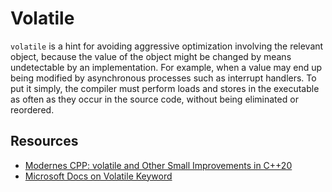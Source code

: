 # Volatile
`volatile` is a hint for avoiding aggressive optimization involving the relevant object, because the value of the object might be changed by means undetectable by an implementation. For example, when a value may end up being modified by asynchronous processes such as interrupt handlers. To put it simply, the compiler must perform loads and stores in the executable as often as they occur in the source code, without being eliminated or reordered.

## Resources
- [Modernes CPP: volatile and Other Small Improvements in C++20](https://www.modernescpp.com/index.php/volatile-and-other-small-improvements-in-c-20)
- [Microsoft Docs on Volatile Keyword](https://docs.microsoft.com/en-us/cpp/cpp/volatile-cpp?view=msvc-160)
